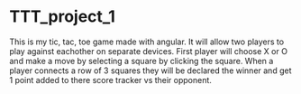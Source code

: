 TTT_project_1
=============
This is my tic, tac, toe game made with angular. It will allow two players to play against eachother on separate devices. First player will choose X or O and make a move by selecting a square by clicking the square. When a player connects a row of 3 squares they will be declared the winner and get 1 point added to there score tracker vs their opponent. 
